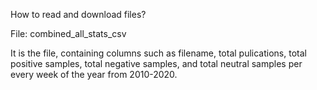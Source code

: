 How to read and download files?

File: combined_all_stats_csv

It is the file, containing columns such as filename, total pulications, total positive samples, total  negative samples, and total neutral samples per every week of the year from 2010-2020.